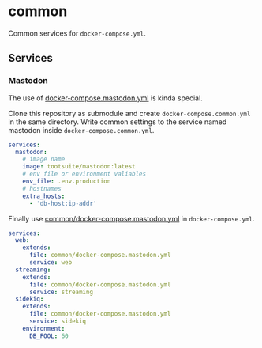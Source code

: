 # common

Common services for `docker-compose.yml`.

## Services

### Mastodon

The use of [docker-compose.mastodon.yml](docker-compose.mastodon.yml) is kinda special.

Clone this repository as submodule and create `docker-compose.common.yml` in the same directory.
Write common settings to the service named mastodon inside `docker-compose.common.yml`.

```docker-compose.common.yml
services:
  mastodon:
    # image name
    image: tootsuite/mastodon:latest
    # env file or environment valiables
    env_file: .env.production
    # hostnames
    extra_hosts:
      - 'db-host:ip-addr'
```

Finally use [common/docker-compose.mastodon.yml](docker-compose.mastodon.yml) in `docker-compose.yml`.

```docker-compose.yml
services:
  web:
    extends:
      file: common/docker-compose.mastodon.yml
      service: web
  streaming:
    extends:
      file: common/docker-compose.mastodon.yml
      service: streaming
  sidekiq:
    extends:
      file: common/docker-compose.mastodon.yml
      service: sidekiq
    environment:
      DB_POOL: 60
```
